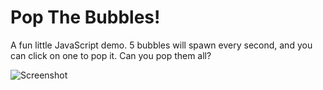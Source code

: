 # Pop The Bubbles!

A fun little JavaScript demo. 5 bubbles will spawn every second, and you can click on one to pop it. Can you pop them all?

![Screenshot](https://raw.githubusercontent.com/AmethystDev2713/javascript-mini-projects/PopTheBubbles-AmethystDev2713-branch/PopTheBubbles/AmethystDev2713/image.png)
